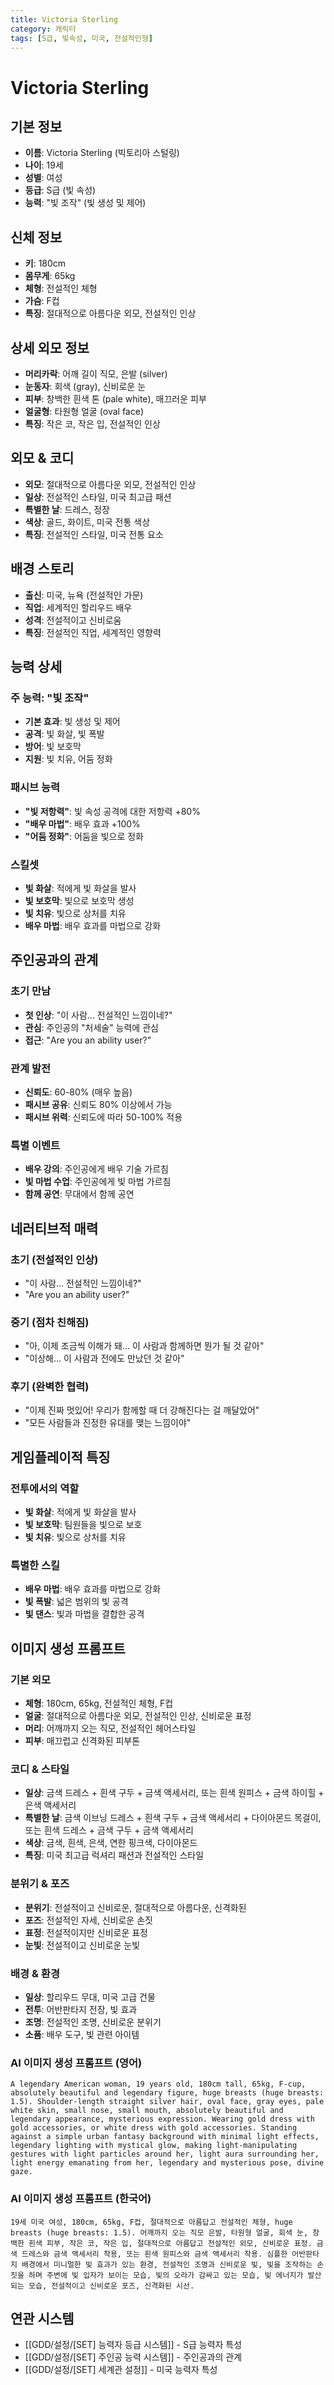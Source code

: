 ```yaml
---
title: Victoria Sterling
category: 캐릭터
tags: [S급, 빛속성, 미국, 전설적인형]
---
```


# Victoria Sterling

## 기본 정보
- **이름**: Victoria Sterling (빅토리아 스털링)
- **나이**: 19세
- **성별**: 여성
- **등급**: S급 (빛 속성)
- **능력**: "빛 조작" (빛 생성 및 제어)

## 신체 정보
- **키**: 180cm
- **몸무게**: 65kg
- **체형**: 전설적인 체형
- **가슴**: F컵
- **특징**: 절대적으로 아름다운 외모, 전설적인 인상

## 상세 외모 정보
- **머리카락**: 어깨 길이 직모, 은발 (silver)
- **눈동자**: 회색 (gray), 신비로운 눈
- **피부**: 창백한 흰색 톤 (pale white), 매끄러운 피부
- **얼굴형**: 타원형 얼굴 (oval face)
- **특징**: 작은 코, 작은 입, 전설적인 인상

## 외모 & 코디
- **외모**: 절대적으로 아름다운 외모, 전설적인 인상
- **일상**: 전설적인 스타일, 미국 최고급 패션
- **특별한 날**: 드레스, 정장
- **색상**: 골드, 화이트, 미국 전통 색상
- **특징**: 전설적인 스타일, 미국 전통 요소

## 배경 스토리
- **출신**: 미국, 뉴욕 (전설적인 가문)
- **직업**: 세계적인 할리우드 배우
- **성격**: 전설적이고 신비로움
- **특징**: 전설적인 직업, 세계적인 영향력

## 능력 상세
### 주 능력: "빛 조작"
- **기본 효과**: 빛 생성 및 제어
- **공격**: 빛 화살, 빛 폭발
- **방어**: 빛 보호막
- **지원**: 빛 치유, 어둠 정화

### 패시브 능력
- **"빛 저항력"**: 빛 속성 공격에 대한 저항력 +80%
- **"배우 마법"**: 배우 효과 +100%
- **"어둠 정화"**: 어둠을 빛으로 정화

### 스킬셋
- **빛 화살**: 적에게 빛 화살을 발사
- **빛 보호막**: 빛으로 보호막 생성
- **빛 치유**: 빛으로 상처를 치유
- **배우 마법**: 배우 효과를 마법으로 강화

## 주인공과의 관계
### 초기 만남
- **첫 인상**: "이 사람... 전설적인 느낌이네?"
- **관심**: 주인공의 "처세술" 능력에 관심
- **접근**: "Are you an ability user?"

### 관계 발전
- **신뢰도**: 60-80% (매우 높음)
- **패시브 공유**: 신뢰도 80% 이상에서 가능
- **패시브 위력**: 신뢰도에 따라 50-100% 적용

### 특별 이벤트
- **배우 강의**: 주인공에게 배우 기술 가르침
- **빛 마법 수업**: 주인공에게 빛 마법 가르침
- **함께 공연**: 무대에서 함께 공연

## 네러티브적 매력
### 초기 (전설적인 인상)
- "이 사람... 전설적인 느낌이네?"
- "Are you an ability user?"

### 중기 (점차 친해짐)
- "아, 이제 조금씩 이해가 돼... 이 사람과 함께하면 뭔가 될 것 같아"
- "이상해... 이 사람과 전에도 만났던 것 같아"

### 후기 (완벽한 협력)
- "이제 진짜 멋있어! 우리가 함께할 때 더 강해진다는 걸 깨달았어"
- "모든 사람들과 진정한 유대를 맺는 느낌이야"

## 게임플레이적 특징
### 전투에서의 역할
- **빛 화살**: 적에게 빛 화살을 발사
- **빛 보호막**: 팀원들을 빛으로 보호
- **빛 치유**: 빛으로 상처를 치유

### 특별한 스킬
- **배우 마법**: 배우 효과를 마법으로 강화
- **빛 폭발**: 넓은 범위의 빛 공격
- **빛 댄스**: 빛과 마법을 결합한 공격

## 이미지 생성 프롬프트

### 기본 외모
- **체형**: 180cm, 65kg, 전설적인 체형, F컵
- **얼굴**: 절대적으로 아름다운 외모, 전설적인 인상, 신비로운 표정
- **머리**: 어깨까지 오는 직모, 전설적인 헤어스타일
- **피부**: 매끄럽고 신격화된 피부톤

### 코디 & 스타일
- **일상**: 금색 드레스 + 흰색 구두 + 금색 액세서리, 또는 흰색 원피스 + 금색 하이힐 + 은색 액세서리
- **특별한 날**: 금색 이브닝 드레스 + 흰색 구두 + 금색 액세서리 + 다이아몬드 목걸이, 또는 흰색 드레스 + 금색 구두 + 금색 액세서리
- **색상**: 금색, 흰색, 은색, 연한 핑크색, 다이아몬드
- **특징**: 미국 최고급 럭셔리 패션과 전설적인 스타일

### 분위기 & 포즈
- **분위기**: 전설적이고 신비로운, 절대적으로 아름다운, 신격화된
- **포즈**: 전설적인 자세, 신비로운 손짓
- **표정**: 전설적이지만 신비로운 표정
- **눈빛**: 전설적이고 신비로운 눈빛

### 배경 & 환경
- **일상**: 할리우드 무대, 미국 고급 건물
- **전투**: 어반판타지 전장, 빛 효과
- **조명**: 전설적인 조명, 신비로운 분위기
- **소품**: 배우 도구, 빛 관련 아이템

### AI 이미지 생성 프롬프트 (영어)
```
A legendary American woman, 19 years old, 180cm tall, 65kg, F-cup, absolutely beautiful and legendary figure, huge breasts (huge breasts: 1.5). Shoulder-length straight silver hair, oval face, gray eyes, pale white skin, small nose, small mouth, absolutely beautiful and legendary appearance, mysterious expression. Wearing gold dress with gold accessories, or white dress with gold accessories. Standing against a simple urban fantasy background with minimal light effects, legendary lighting with mystical glow, making light-manipulating gestures with light particles around her, light aura surrounding her, light energy emanating from her, legendary and mysterious pose, divine gaze.
```

### AI 이미지 생성 프롬프트 (한국어)
```
19세 미국 여성, 180cm, 65kg, F컵, 절대적으로 아름답고 전설적인 체형, huge breasts (huge breasts: 1.5). 어깨까지 오는 직모 은발, 타원형 얼굴, 회색 눈, 창백한 흰색 피부, 작은 코, 작은 입, 절대적으로 아름답고 전설적인 외모, 신비로운 표정. 금색 드레스와 금색 액세서리 착용, 또는 흰색 원피스와 금색 액세서리 착용. 심플한 어반판타지 배경에서 미니멀한 빛 효과가 있는 환경, 전설적인 조명과 신비로운 빛, 빛을 조작하는 손짓을 하며 주변에 빛 입자가 보이는 모습, 빛의 오라가 감싸고 있는 모습, 빛 에너지가 발산되는 모습, 전설적이고 신비로운 포즈, 신격화된 시선.
```

## 연관 시스템
- [[GDD/설정/[SET] 능력자 등급 시스템]] - S급 능력자 특성
- [[GDD/설정/[SET] 주인공 능력 시스템]] - 주인공과의 관계
- [[GDD/설정/[SET] 세계관 설정]] - 미국 능력자 특성
